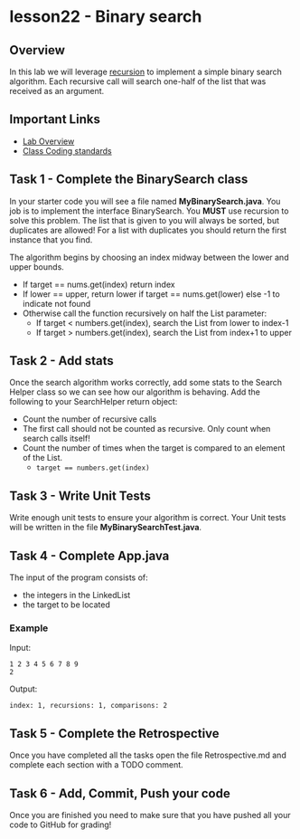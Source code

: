 # lesson22 - Binary search

## Overview

In this lab we will leverage [recursion](https://shanep-cs2.github.io/lessons/lesson09.html) to implement a simple
binary search algorithm. Each recursive call will search one-half of the list that was 
received as an argument.

## Important Links

- [Lab Overview](https://youtu.be/eKU9VG7m11E)
- [Class Coding standards](https://shanep-cs2.github.io/docs/coding-standards.html)


## Task 1 - Complete the BinarySearch class

In your starter code you will see a file named **MyBinarySearch.java**. You job is to implement the
interface BinarySearch. You **MUST** use recursion to solve this problem. The list that is given
to you will always be sorted, but duplicates are allowed! For a list with duplicates you should
return the first instance that you find.

The algorithm begins by choosing an index midway between the lower and upper bounds.

- If target == nums.get(index) return index
- If lower == upper, return lower if target == nums.get(lower) else -1 to indicate not found
- Otherwise call the function recursively on half the List parameter:
  - If target < numbers.get(index), search the List from lower to index-1
  - If target > numbers.get(index), search the List from index+1 to upper


## Task 2 - Add stats

Once the search algorithm works correctly, add some stats to the Search Helper class so we can see
how our algorithm is behaving. Add the following to your SearchHelper return object:

- Count the number of recursive calls
 - The first call should not be counted as recursive. Only count when search calls itself!
- Count the number of times when the target is compared to an element of the List. 
  - `target == numbers.get(index)` 

## Task 3 - Write Unit Tests

Write enough unit tests to ensure your algorithm is correct. Your Unit tests will be written in
the file **MyBinarySearchTest.java**.

## Task 4 - Complete App.java

The input of the program consists of:

- the integers in the LinkedList
- the target to be located

### Example 

Input: 

```
1 2 3 4 5 6 7 8 9
2
```

Output:

```
index: 1, recursions: 1, comparisons: 2
```

## Task 5 - Complete the Retrospective

Once you have completed all the tasks open the file Retrospective.md and complete each section with
a TODO comment.

## Task 6 - Add, Commit, Push your code

Once you are finished you need to make sure that you have pushed all your code to GitHub for
grading!